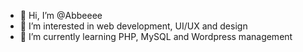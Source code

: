 - 👋 Hi, I’m @Abbeeee
- 👀 I’m interested in web development, UI/UX and design
- 🌱 I’m currently learning PHP, MySQL and Wordpress management 

